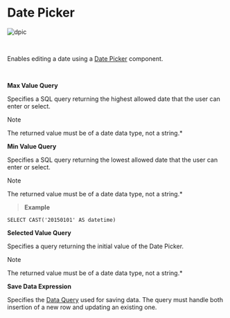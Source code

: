 

# Date Picker


![dpic](https://profitbasedocs.blob.core.windows.net/images/DPic.png)

<br/>

 
Enables editing a date using a [Date Picker](../formschemas/controls/datepicker.md) component.

<br/>

**Max Value Query**

Specifies a SQL query returning the highest allowed date that the user can enter or select.  

> [!NOTE]
>  The returned value must be of a date data type, not a string.*

**Min Value Query**

Specifies a SQL query returning the lowest allowed date that the user can enter or select.  

> [!NOTE]
> The returned value must be of a date data type, not a string.*

>**Example**
>
    SELECT CAST('20150101' AS datetime)


**Selected Value Query**

Specifies a query returning the initial value of the Date Picker.  

> [!NOTE]
> The returned value must be of a date data type, not a string.*

**Save Data Expression**

Specifies the [Data Query](../../sqlreports/dataqueries.md) used for saving data. The query must handle both insertion of a new row and updating an existing one. 